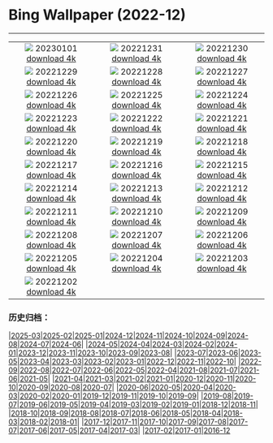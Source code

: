 # Bing Wallpaper (2022-12)
**************
| | | |
| :----: | :----: | :----: |
| ![](https://www.bing.com/th?id=OHR.NorwayNYD_ZH-CN7856439066_1920x1080.jpg) 20230101 [download 4k](https://www.bing.com/th?id=OHR.NorwayNYD_ZH-CN7856439066_UHD.jpg) | ![](https://www.bing.com/th?id=OHR.TheNationaDay_ZH-CN7631842209_1920x1080.jpg) 20221231 [download 4k](https://www.bing.com/th?id=OHR.TheNationaDay_ZH-CN7631842209_UHD.jpg) | ![](https://www.bing.com/th?id=OHR.ChalkRock_ZH-CN2893565655_1920x1080.jpg) 20221230 [download 4k](https://www.bing.com/th?id=OHR.ChalkRock_ZH-CN2893565655_UHD.jpg) |
| ![](https://www.bing.com/th?id=OHR.StorrRocks_ZH-CN4956679462_1920x1080.jpg) 20221229 [download 4k](https://www.bing.com/th?id=OHR.StorrRocks_ZH-CN4956679462_UHD.jpg) | ![](https://www.bing.com/th?id=OHR.ChiesaBianca_ZH-CN4208333975_1920x1080.jpg) 20221228 [download 4k](https://www.bing.com/th?id=OHR.ChiesaBianca_ZH-CN4208333975_UHD.jpg) | ![](https://www.bing.com/th?id=OHR.BlueLagoon_ZH-CN3874240119_1920x1080.jpg) 20221227 [download 4k](https://www.bing.com/th?id=OHR.BlueLagoon_ZH-CN3874240119_UHD.jpg) |
| ![](https://www.bing.com/th?id=OHR.BeverleyWestwood_ZH-CN3729041588_1920x1080.jpg) 20221226 [download 4k](https://www.bing.com/th?id=OHR.BeverleyWestwood_ZH-CN3729041588_UHD.jpg) | ![](https://www.bing.com/th?id=OHR.WhistlerVillage_ZH-CN3451305723_1920x1080.jpg) 20221225 [download 4k](https://www.bing.com/th?id=OHR.WhistlerVillage_ZH-CN3451305723_UHD.jpg) | ![](https://www.bing.com/th?id=OHR.RoeTrentinoSnow_ZH-CN3122890500_1920x1080.jpg) 20221224 [download 4k](https://www.bing.com/th?id=OHR.RoeTrentinoSnow_ZH-CN3122890500_UHD.jpg) |
| ![](https://www.bing.com/th?id=OHR.GentooGrievances_ZH-CN2875292726_1920x1080.jpg) 20221223 [download 4k](https://www.bing.com/th?id=OHR.GentooGrievances_ZH-CN2875292726_UHD.jpg) | ![](https://www.bing.com/th?id=OHR.AnnecyXmas_ZH-CN2540694929_1920x1080.jpg) 20221222 [download 4k](https://www.bing.com/th?id=OHR.AnnecyXmas_ZH-CN2540694929_UHD.jpg) | ![](https://www.bing.com/th?id=OHR.SolarHalo_ZH-CN2320274967_1920x1080.jpg) 20221221 [download 4k](https://www.bing.com/th?id=OHR.SolarHalo_ZH-CN2320274967_UHD.jpg) |
| ![](https://www.bing.com/th?id=OHR.PalaceBelvedere_ZH-CN1818163173_1920x1080.jpg) 20221220 [download 4k](https://www.bing.com/th?id=OHR.PalaceBelvedere_ZH-CN1818163173_UHD.jpg) | ![](https://www.bing.com/th?id=OHR.WinterberryBush_ZH-CN1414026440_1920x1080.jpg) 20221219 [download 4k](https://www.bing.com/th?id=OHR.WinterberryBush_ZH-CN1414026440_UHD.jpg) | ![](https://www.bing.com/th?id=OHR.SouthBeach_ZH-CN0989287734_1920x1080.jpg) 20221218 [download 4k](https://www.bing.com/th?id=OHR.SouthBeach_ZH-CN0989287734_UHD.jpg) |
| ![](https://www.bing.com/th?id=OHR.GlacierGoats_ZH-CN0764810245_1920x1080.jpg) 20221217 [download 4k](https://www.bing.com/th?id=OHR.GlacierGoats_ZH-CN0764810245_UHD.jpg) | ![](https://www.bing.com/th?id=OHR.DudhsagarFallsGoa_ZH-CN0466471017_1920x1080.jpg) 20221216 [download 4k](https://www.bing.com/th?id=OHR.DudhsagarFallsGoa_ZH-CN0466471017_UHD.jpg) | ![](https://www.bing.com/th?id=OHR.Borovets_ZH-CN5914681811_1920x1080.jpg) 20221215 [download 4k](https://www.bing.com/th?id=OHR.Borovets_ZH-CN5914681811_UHD.jpg) |
| ![](https://www.bing.com/th?id=OHR.GranParadiso100th_ZH-CN5744961532_1920x1080.jpg) 20221214 [download 4k](https://www.bing.com/th?id=OHR.GranParadiso100th_ZH-CN5744961532_UHD.jpg) | ![](https://www.bing.com/th?id=OHR.InstagramHallstatt_ZH-CN5309282641_1920x1080.jpg) 20221213 [download 4k](https://www.bing.com/th?id=OHR.InstagramHallstatt_ZH-CN5309282641_UHD.jpg) | ![](https://www.bing.com/th?id=OHR.PoinsettiaDay_ZH-CN5115071992_1920x1080.jpg) 20221212 [download 4k](https://www.bing.com/th?id=OHR.PoinsettiaDay_ZH-CN5115071992_UHD.jpg) |
| ![](https://www.bing.com/th?id=OHR.BuchsteinRossstein_ZH-CN4924477552_1920x1080.jpg) 20221211 [download 4k](https://www.bing.com/th?id=OHR.BuchsteinRossstein_ZH-CN4924477552_UHD.jpg) | ![](https://www.bing.com/th?id=OHR.SaltDesert_ZH-CN4728398785_1920x1080.jpg) 20221210 [download 4k](https://www.bing.com/th?id=OHR.SaltDesert_ZH-CN4728398785_UHD.jpg) | ![](https://www.bing.com/th?id=OHR.NorwayMuskox_ZH-CN6137934745_1920x1080.jpg) 20221209 [download 4k](https://www.bing.com/th?id=OHR.NorwayMuskox_ZH-CN6137934745_UHD.jpg) |
| ![](https://www.bing.com/th?id=OHR.WistmansWood_ZH-CN4453301808_1920x1080.jpg) 20221208 [download 4k](https://www.bing.com/th?id=OHR.WistmansWood_ZH-CN4453301808_UHD.jpg) | ![](https://www.bing.com/th?id=OHR.TangleCreekFalls_ZH-CN4281148652_1920x1080.jpg) 20221207 [download 4k](https://www.bing.com/th?id=OHR.TangleCreekFalls_ZH-CN4281148652_UHD.jpg) | ![](https://www.bing.com/th?id=OHR.GreatEgret_ZH-CN4088261519_1920x1080.jpg) 20221206 [download 4k](https://www.bing.com/th?id=OHR.GreatEgret_ZH-CN4088261519_UHD.jpg) |
| ![](https://www.bing.com/th?id=OHR.BambooTreesIndia_ZH-CN3943852151_1920x1080.jpg) 20221205 [download 4k](https://www.bing.com/th?id=OHR.BambooTreesIndia_ZH-CN3943852151_UHD.jpg) | ![](https://www.bing.com/th?id=OHR.KilimanjaroElephants_ZH-CN3779609103_1920x1080.jpg) 20221204 [download 4k](https://www.bing.com/th?id=OHR.KilimanjaroElephants_ZH-CN3779609103_UHD.jpg) | ![](https://www.bing.com/th?id=OHR.MiamiDT_ZH-CN3528760113_1920x1080.jpg) 20221203 [download 4k](https://www.bing.com/th?id=OHR.MiamiDT_ZH-CN3528760113_UHD.jpg) |
| ![](https://www.bing.com/th?id=OHR.BraidedRiverDelta_ZH-CN3352462511_1920x1080.jpg) 20221202 [download 4k](https://www.bing.com/th?id=OHR.BraidedRiverDelta_ZH-CN3352462511_UHD.jpg) |  |  |

### 历史归档：

|[2025-03](/../2025-03/2025-03.md)|[2025-02](/../2025-02/2025-02.md)|[2025-01](/../2025-01/2025-01.md)|[2024-12](/../2024-12/2024-12.md)|[2024-11](/../2024-11/2024-11.md)|[2024-10](/../2024-10/2024-10.md)|[2024-09](/../2024-09/2024-09.md)|[2024-08](/../2024-08/2024-08.md)|[2024-07](/../2024-07/2024-07.md)|[2024-06](/../2024-06/2024-06.md)|
|[2024-05](/../2024-05/2024-05.md)|[2024-04](/../2024-04/2024-04.md)|[2024-03](/../2024-03/2024-03.md)|[2024-02](/../2024-02/2024-02.md)|[2024-01](/../2024-01/2024-01.md)|[2023-12](/../2023-12/2023-12.md)|[2023-11](/../2023-11/2023-11.md)|[2023-10](/../2023-10/2023-10.md)|[2023-09](/../2023-09/2023-09.md)|[2023-08](/../2023-08/2023-08.md)|
|[2023-07](/../2023-07/2023-07.md)|[2023-06](/../2023-06/2023-06.md)|[2023-05](/../2023-05/2023-05.md)|[2023-04](/../2023-04/2023-04.md)|[2023-03](/../2023-03/2023-03.md)|[2023-02](/../2023-02/2023-02.md)|[2023-01](/../2023-01/2023-01.md)|[2022-12](/2022-12.md)|[2022-11](/../2022-11/2022-11.md)|[2022-10](/../2022-10/2022-10.md)|
|[2022-09](/../2022-09/2022-09.md)|[2022-08](/../2022-08/2022-08.md)|[2022-07](/../2022-07/2022-07.md)|[2022-06](/../2022-06/2022-06.md)|[2022-05](/../2022-05/2022-05.md)|[2022-04](/../2022-04/2022-04.md)|[2021-08](/../2021-08/2021-08.md)|[2021-07](/../2021-07/2021-07.md)|[2021-06](/../2021-06/2021-06.md)|[2021-05](/../2021-05/2021-05.md)|
|[2021-04](/../2021-04/2021-04.md)|[2021-03](/../2021-03/2021-03.md)|[2021-02](/../2021-02/2021-02.md)|[2021-01](/../2021-01/2021-01.md)|[2020-12](/../2020-12/2020-12.md)|[2020-11](/../2020-11/2020-11.md)|[2020-10](/../2020-10/2020-10.md)|[2020-09](/../2020-09/2020-09.md)|[2020-08](/../2020-08/2020-08.md)|[2020-07](/../2020-07/2020-07.md)|
|[2020-06](/../2020-06/2020-06.md)|[2020-05](/../2020-05/2020-05.md)|[2020-04](/../2020-04/2020-04.md)|[2020-03](/../2020-03/2020-03.md)|[2020-02](/../2020-02/2020-02.md)|[2020-01](/../2020-01/2020-01.md)|[2019-12](/../2019-12/2019-12.md)|[2019-11](/../2019-11/2019-11.md)|[2019-10](/../2019-10/2019-10.md)|[2019-09](/../2019-09/2019-09.md)|
|[2019-08](/../2019-08/2019-08.md)|[2019-07](/../2019-07/2019-07.md)|[2019-06](/../2019-06/2019-06.md)|[2019-05](/../2019-05/2019-05.md)|[2019-04](/../2019-04/2019-04.md)|[2019-03](/../2019-03/2019-03.md)|[2019-02](/../2019-02/2019-02.md)|[2019-01](/../2019-01/2019-01.md)|[2018-12](/../2018-12/2018-12.md)|[2018-11](/../2018-11/2018-11.md)|
|[2018-10](/../2018-10/2018-10.md)|[2018-09](/../2018-09/2018-09.md)|[2018-08](/../2018-08/2018-08.md)|[2018-07](/../2018-07/2018-07.md)|[2018-06](/../2018-06/2018-06.md)|[2018-05](/../2018-05/2018-05.md)|[2018-04](/../2018-04/2018-04.md)|[2018-03](/../2018-03/2018-03.md)|[2018-02](/../2018-02/2018-02.md)|[2018-01](/../2018-01/2018-01.md)|
|[2017-12](/../2017-12/2017-12.md)|[2017-11](/../2017-11/2017-11.md)|[2017-10](/../2017-10/2017-10.md)|[2017-09](/../2017-09/2017-09.md)|[2017-08](/../2017-08/2017-08.md)|[2017-07](/../2017-07/2017-07.md)|[2017-06](/../2017-06/2017-06.md)|[2017-05](/../2017-05/2017-05.md)|[2017-04](/../2017-04/2017-04.md)|[2017-03](/../2017-03/2017-03.md)|
|[2017-02](/../2017-02/2017-02.md)|[2017-01](/../2017-01/2017-01.md)|[2016-12](/../2016-12/2016-12.md)